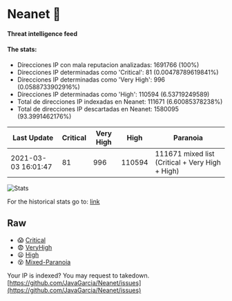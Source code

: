 # Neanet :hocho:
#### Threat intelligence feed
#### The stats:

- Direcciones IP con mala reputacion analizadas: 1691766 (100%)
- Direcciones IP determinadas como 'Critical':  81 (0.00478789619841%)
- Direcciones IP determinadas como 'Very High':  996 (0.0588733902916%)
- Direcciones IP determinadas como 'High':  110594 (6.53719249589)
- Total de direcciones IP indexadas en Neanet:  111671 (6.60085378238%)
- Total de direcciones IP descartadas en Neanet:  1580095 (93.3991462176%)

| Last Update | Critical | Very High | High | Paranoia |
| --- | --- | --- | --- | --- |
| 2021-03-03 16:01:47 | 81 | 996 | 110594 | 111671 mixed list (Critical + Very High + High)|

![Stats](https://docs.google.com/spreadsheets/d/e/2PACX-1vSnaNMIXVabIpDJjufMlzH7poXnshF3mgd8Is1g9ytUEzVsP5my4Trn8f-xkoLLQ38xpL3HtmUexLo6/pubchart?oid=501124687&format=image)

For the historical stats go to: [link](/stats.csv)
## Raw
- :scream: [Critical](https://raw.githubusercontent.com/JavaGarcia/Neanet/master/blacklists/neanet_critical.txt)
- :fearful: [VeryHigh](https://raw.githubusercontent.com/JavaGarcia/Neanet/master/blacklists/neanet_veryHigh.txtt)
- :frowning: [High](https://raw.githubusercontent.com/JavaGarcia/Neanet/master/blacklists/neanet_high.txt)
- :dizzy_face: [Mixed-Paranoia](https://raw.githubusercontent.com/JavaGarcia/Neanet/master/blacklists/neanet_all.txt)


Your IP is indexed? You may request to takedown. [https://github.com/JavaGarcia/Neanet/issues](https://github.com/JavaGarcia/Neanet/issues)























































































































































































































































































































































































































































































































































































































































































































































































































































































































































































































































































































































































































































































































































































































































































































































































































































































































































































































































































































































































































































































































































































































































































































































































































































































































































































































































































































































































































































































































































































































































































































































































































































































































































































































































































































































































































































































































































































































































































































































































































































































































































































































































































































































































































































































































































































































































































































































































